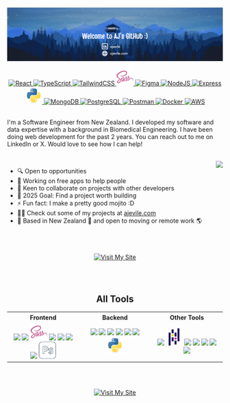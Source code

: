 ![logo](./banner4.png)

<!-- <div style="width: 100%; display: flex justify-content: centre; gap: 20px;"> -->
  <div align= "center"">
    <a href="https://reactjs.org/" target="_blank" rel="noreferrer">
      <img src="https://skillicons.dev/icons?i=react" alt="React" width="40" height="40" />
    </a>
    <a href="https://www.typescriptlang.org/" target="_blank" rel="noreferrer">
      <img src="https://skillicons.dev/icons?i=ts" alt="TypeScript" width="40" height="40" />
    </a>
    <a href="https://tailwindcss.com/" target="_blank" rel="noreferrer">
      <img src="https://skillicons.dev/icons?i=tailwind" alt="TailwindCSS" width="40" height="40" />
    </a>
    <a href="https://sass-lang.com" target="_blank" rel="noreferrer">
      <img src="https://raw.githubusercontent.com/devicons/devicon/master/icons/sass/sass-original.svg" alt="SASS" width="40" height="40" />
    </a>
    <a href="https://www.figma.com/" target="_blank" rel="noreferrer">
      <img src="https://www.vectorlogo.zone/logos/figma/figma-icon.svg" alt="Figma" width="40" height="40" />
    </a>
 <!-- </div>
  <div style="text-align: center;"> -->
    <a href="https://nodejs.org" target="_blank" rel="noreferrer">
      <img src="https://skillicons.dev/icons?i=nodejs" alt="NodeJS" width="40" height="40" />
    </a>
    <a href="https://expressjs.com" target="_blank" rel="noreferrer">
      <img src="https://skillicons.dev/icons?i=express" alt="Express" width="40" height="40" />
    </a>
    <a href="https://www.python.org" target="_blank" rel="noreferrer">
      <img src="https://raw.githubusercontent.com/devicons/devicon/master/icons/python/python-original.svg" alt="Python" width="40" height="40" />
    </a>
  <!-- </div>
  <div style="text-align: center;"> -->
    <a href="https://www.mongodb.com/" target="_blank" rel="noreferrer">
      <img src="https://skillicons.dev/icons?i=mongodb" alt="MongoDB" width="40" height="40" />
    </a>
    <a href="https://www.postgresql.org/" target="_blank" rel="noreferrer">
      <img src="https://skillicons.dev/icons?i=postgres" alt="PostgreSQL" width="40" height="40" />
    </a>
    <a href="https://postman.com" target="_blank" rel="noreferrer">
      <img src="https://skillicons.dev/icons?i=postman" alt="Postman" width="40" height="40" />
    </a>
  <!-- </div>
  <div style="text-align: center;"> -->
    <a href="https://www.docker.com/" target="_blank" rel="noreferrer">
      <img src="https://skillicons.dev/icons?i=docker" alt="Docker" width="40" height="40" />
    </a>
    <a href="https://aws.amazon.com/" target="_blank" rel="noreferrer">
      <img src="https://skillicons.dev/icons?i=aws" alt="AWS" width="40" height="40" />
    </a>
  </div>
<!-- </div> -->

<br/>

I'm a Software Engineer from New Zealand. I developed my software and data expertise with a background in Biomedical Engineering. I have been doing web development for the past 2 years. You can reach out to me on LinkedIn or X. Would love to see how I can help!

<br>
<img align="right" height="200" src="./lofi-girl-lofi.gif" />
<div>
    <ul align="left">
<!--         <li>🌱 Right now, I'm learning PyTorch and everything machine learning!</li> -->
        <li> 🔍  Open to opportunities</li>
        <li> 🔭  Working on free apps to help people</li>
<!--         <li> 🤝  I'm looking for help with data architecture</li> -->
        <li>👯 Keen to collaborate on projects with other developers</li>
        <li>🥅 2025 Goal: Find a project worth building</li>
        <li>⚡ Fun fact: I make a pretty good mojito :D</li>
        <li>👨‍💻 Check out some of my projects at <a href="https://www.ajevile.com/" target="_blank" rel="noreferrer">ajevile.com</a></li>
        <li> 📍 Based in New Zealand 🌿 and open to moving or remote work 🌎</li>
    </ul>
</div>

<br/>
<br/>

<p align="center">
  <a href="https://www.ajevile.com" target="_blank" rel="noreferrer">
    <img src="https://img.shields.io/badge/Visit%20My%20Site-f1d476?style=for-the-badge&logo=rocket&logoColor=black" alt="Visit My Site" />
  </a>
</p>

<br/>
<br/>

<h2 align="center">All Tools</h2>

<!-- ## All Tools -->

<table width="100%">
  <tr>
    <th align="center">Frontend</th>
    <th align="center">Backend</th>
    <th align="center">Other Tools</th>
  </tr>
  <tr>
    <td align="center" width="33%">
      <a href="https://www.w3.org/html/" target="_blank" rel="noreferrer"><img src="https://skillicons.dev/icons?i=html" width="40" /></a>
      <a href="https://www.w3schools.com/css/" target="_blank" rel="noreferrer"><img src="https://skillicons.dev/icons?i=css" width="40" /></a>
      <a href="https://sass-lang.com" target="_blank" rel="noreferrer"><img src="https://raw.githubusercontent.com/devicons/devicon/master/icons/sass/sass-original.svg" width="40" /></a>
      <a href="https://developer.mozilla.org/en-US/docs/Web/JavaScript" target="_blank" rel="noreferrer"><img src="https://skillicons.dev/icons?i=js" width="40" /></a>
      <a href="https://www.typescriptlang.org/" target="_blank" rel="noreferrer"><img src="https://skillicons.dev/icons?i=ts" width="40" /></a>
      <a href="https://reactjs.org/" target="_blank" rel="noreferrer"><img src="https://skillicons.dev/icons?i=react" width="40" /></a>
      <a href="https://www.figma.com/" target="_blank" rel="noreferrer"><img src="https://www.vectorlogo.zone/logos/figma/figma-icon.svg" width="40" /></a>
      <a href="https://www.photoshop.com/en" target="_blank" rel="noreferrer"><img src="https://raw.githubusercontent.com/devicons/devicon/master/icons/photoshop/photoshop-line.svg" width="40" /></a>
    </td>
    <td align="center" width="33%">
      <a href="https://nodejs.org" target="_blank" rel="noreferrer"><img src="https://skillicons.dev/icons?i=nodejs" width="40" /></a>
      <a href="https://expressjs.com" target="_blank" rel="noreferrer"><img src="https://skillicons.dev/icons?i=express" width="40" /></a>
      <a href="https://www.mongodb.com/" target="_blank" rel="noreferrer"><img src="https://skillicons.dev/icons?i=mongodb" width="40" /></a>
      <a href="https://www.mysql.com/" target="_blank" rel="noreferrer"><img src="https://skillicons.dev/icons?i=mysql" width="40" /></a>
      <a href="https://jestjs.io" target="_blank" rel="noreferrer"><img src="https://www.vectorlogo.zone/logos/jestjsio/jestjsio-icon.svg" width="40" /></a>
      <a href="https://postman.com" target="_blank" rel="noreferrer"><img src="https://skillicons.dev/icons?i=postman" width="40" /></a>
      <a href="https://www.python.org" target="_blank" rel="noreferrer"><img src="https://raw.githubusercontent.com/devicons/devicon/master/icons/python/python-original.svg" width="40" /></a>
    </td>
    <td align="center" width="33%">
      <a href="https://scikit-learn.org/" target="_blank" rel="noreferrer"><img src="https://upload.wikimedia.org/wikipedia/commons/0/05/Scikit_learn_logo_small.svg" width="40" /></a>
      <a href="https://pandas.pydata.org/" target="_blank" rel="noreferrer"><img src="https://raw.githubusercontent.com/devicons/devicon/master/icons/pandas/pandas-original.svg" width="40" /></a>
      <a href="https://www.docker.com/" target="_blank" rel="noreferrer"><img src="https://skillicons.dev/icons?i=docker" width="40" /></a>
      <a href="https://azure.microsoft.com/en-in/" target="_blank" rel="noreferrer"><img src="https://www.vectorlogo.zone/logos/microsoft_azure/microsoft_azure-icon.svg" width="40" /></a>
      <a href="https://cloud.google.com" target="_blank" rel="noreferrer"><img src="https://www.vectorlogo.zone/logos/google_cloud/google_cloud-icon.svg" width="40" /></a>
      <a href="https://git-scm.com/" target="_blank" rel="noreferrer"><img src="https://skillicons.dev/icons?i=git" width="40" /></a>
      <a href="https://www.gnu.org/software/bash/" target="_blank" rel="noreferrer"><img src="https://www.vectorlogo.zone/logos/gnu_bash/gnu_bash-icon.svg" width="40" /></a>
    </td>
  </tr>
</table>

<br/>
<br/>

<p align="center">
  <a href="https://www.ajevile.com" target="_blank" rel="noreferrer">
    <img src="https://img.shields.io/badge/Visit%20My%20Site-f1d476?style=for-the-badge&logo=rocket&logoColor=black" alt="Visit My Site" />
  </a>
</p>

<!-- <p align="center">
  <a href="https://www.ajevile.com" target="_blank" rel="noreferrer">
    <img src="https://img.shields.io/badge/Visit%20My%20Site-285a9c?style=for-the-badge&logo=rocket&logoColor=white" alt="Visit My Site" />
  </a>
</p> -->
